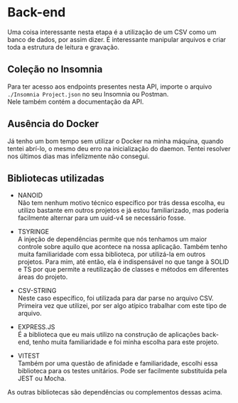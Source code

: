 # Back-end
Uma coisa interessante nesta etapa é a utilização de um CSV como um banco de dados, por assim dizer. É interessante manipular arquivos e criar toda a estrutura de leitura e gravação.
## Coleção no Insomnia
Para ter acesso aos endpoints presentes nesta API, importe o arquivo `./Insomnia Project.json` no seu Insomnia ou Postman.\
Nele também contém a documentação da API.

## Ausência do Docker
Já tenho um bom tempo sem utilizar o Docker na minha máquina, quando tentei abrí-lo, o mesmo deu erro na inicialização do daemon. Tentei resolver nos últimos dias mas infelizmente não consegui.

## Bibliotecas utilizadas
* NANOID\
Não tem nenhum motivo técnico específico por trás dessa escolha, eu utilizo bastante em outros projetos e já estou familiarizado, mas poderia facilmente alternar para um uuid-v4 se necessário fosse.

* TSYRINGE\
A injeção de dependências permite que nós tenhamos um maior controle sobre aquilo que acontece na nossa aplicação. Também tenho muita familiaridade com essa biblioteca, por utilizá-la em outros projetos. Para mim, até então, ela é indispensável no que tange à SOLID e TS por que permite a reutilização de classes e métodos em diferentes áreas do projeto.

* CSV-STRING\
Neste caso específico, foi utilizada para dar parse no arquivo CSV. Primeira vez que utilizei, por ser algo atípico trabalhar com este tipo de arquivo.

* EXPRESS.JS\
É a biblioteca que eu mais utilizo na construção de aplicações back-end, tenho muita familiaridade e foi minha escolha para este projeto.

* VITEST\
Também por uma questão de afinidade e familiaridade, escolhi essa biblioteca para os testes unitários. Pode ser facilmente substituída pela JEST ou Mocha.

As outras bibliotecas são dependências ou complementos dessas acima.


